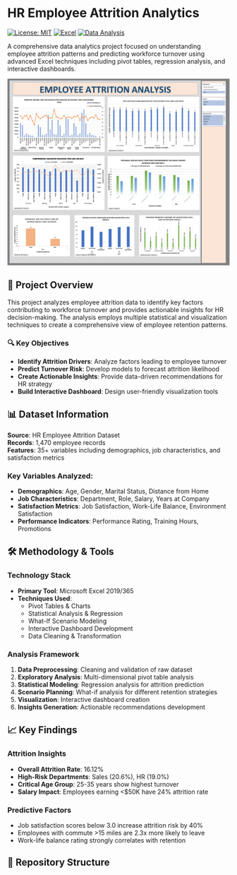 # HR Employee Attrition Analytics

[![License: MIT](https://img.shields.io/badge/License-MIT-yellow.svg)](https://opensource.org/licenses/MIT)
[![Excel](https://img.shields.io/badge/Excel-217346?style=flat&logo=microsoft-excel&logoColor=white)](https://www.microsoft.com/en-us/microsoft-365/excel)
[![Data Analysis](https://img.shields.io/badge/Data%20Analysis-4285F4?style=flat&logo=google-analytics&logoColor=white)](https://analytics.google.com/)

A comprehensive data analytics project focused on understanding employee attrition patterns and predicting workforce turnover using advanced Excel techniques including pivot tables, regression analysis, and interactive dashboards.

![Dashboard Preview](screenshots/Dashboard_overview.png)

## 🎯 Project Overview

This project analyzes employee attrition data to identify key factors contributing to workforce turnover and provides actionable insights for HR decision-making. The analysis employs multiple statistical and visualization techniques to create a comprehensive view of employee retention patterns.

### 🔍 Key Objectives
- **Identify Attrition Drivers**: Analyze factors leading to employee turnover
- **Predict Turnover Risk**: Develop models to forecast attrition likelihood  
- **Create Actionable Insights**: Provide data-driven recommendations for HR strategy
- **Build Interactive Dashboard**: Design user-friendly visualization tools

## 📊 Dataset Information

**Source**: HR Employee Attrition Dataset  
**Records**: 1,470 employee records  
**Features**: 35+ variables including demographics, job characteristics, and satisfaction metrics

### Key Variables Analyzed:
- **Demographics**: Age, Gender, Marital Status, Distance from Home
- **Job Characteristics**: Department, Role, Salary, Years at Company
- **Satisfaction Metrics**: Job Satisfaction, Work-Life Balance, Environment Satisfaction
- **Performance Indicators**: Performance Rating, Training Hours, Promotions

## 🛠️ Methodology & Tools

### Technology Stack
- **Primary Tool**: Microsoft Excel 2019/365
- **Techniques Used**:
  - Pivot Tables & Charts
  - Statistical Analysis & Regression
  - What-If Scenario Modeling
  - Interactive Dashboard Development
  - Data Cleaning & Transformation

### Analysis Framework
1. **Data Preprocessing**: Cleaning and validation of raw dataset
2. **Exploratory Analysis**: Multi-dimensional pivot table analysis  
3. **Statistical Modeling**: Regression analysis for attrition prediction
4. **Scenario Planning**: What-if analysis for different retention strategies
5. **Visualization**: Interactive dashboard creation
6. **Insights Generation**: Actionable recommendations development

## 📈 Key Findings

### Attrition Insights
- **Overall Attrition Rate**: 16.12%
- **High-Risk Departments**: Sales (20.6%), HR (19.0%)
- **Critical Age Group**: 25-35 years show highest turnover
- **Salary Impact**: Employees earning <$50K have 24% attrition rate

### Predictive Factors
- Job satisfaction scores below 3.0 increase attrition risk by 40%
- Employees with commute >15 miles are 2.3x more likely to leave
- Work-life balance rating strongly correlates with retention

## 📁 Repository Structure
